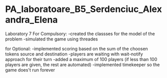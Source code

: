 # PA_laboratoare_B5_Serdenciuc_Alexandra_Elena

Laboratory 7
For Compulsory:
-created the classses for the model of the problem
-simulated the game using threades

for Optional:
-implemented scoring based on the sum of the choosen tokens source and destination
-players are waiting with wait-notify approach for their turn
-added a maximum of 100 players (if less than 100 players are given, the rest are automated)
-implemented timekeeper so the game does't run forever
